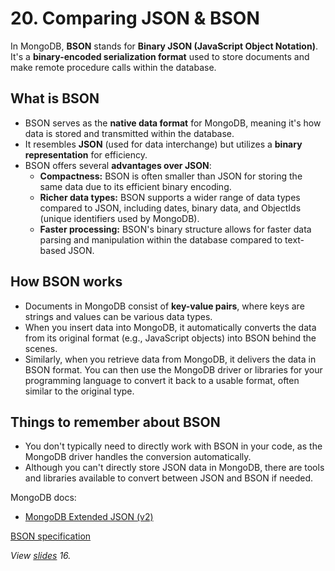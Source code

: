 # 20. Comparing JSON & BSON

In MongoDB, **BSON** stands for **Binary JSON (JavaScript Object Notation)**. It's a **binary-encoded serialization format** used to store documents and make remote procedure calls within the database.

## What is BSON

- BSON serves as the **native data format** for MongoDB, meaning it's how data is stored and transmitted within the database.
- It resembles **JSON** (used for data interchange) but utilizes a **binary representation** for efficiency.
- BSON offers several **advantages over JSON**:
  - **Compactness:** BSON is often smaller than JSON for storing the same data due to its efficient binary encoding.
  - **Richer data types:** BSON supports a wider range of data types compared to JSON, including dates, binary data, and ObjectIds (unique identifiers used by MongoDB).
  - **Faster processing:** BSON's binary structure allows for faster data parsing and manipulation within the database compared to text-based JSON.

## How BSON works

- Documents in MongoDB consist of **key-value pairs**, where keys are strings and values can be various data types.
- When you insert data into MongoDB, it automatically converts the data from its original format (e.g., JavaScript objects) into BSON behind the scenes.
- Similarly, when you retrieve data from MongoDB, it delivers the data in BSON format. You can then use the MongoDB driver or libraries for your programming language to convert it back to a usable format, often similar to the original type.

## Things to remember about BSON

- You don't typically need to directly work with BSON in your code, as the MongoDB driver handles the conversion automatically.
- Although you can't directly store JSON data in MongoDB, there are tools and libraries available to convert between JSON and BSON if needed.

MongoDB docs:

- [MongoDB Extended JSON (v2)](https://www.mongodb.com/docs/manual/reference/mongodb-extended-json/)

[BSON specification](https://bsonspec.org/)

_View [slides](../slides.pdf) 16._
